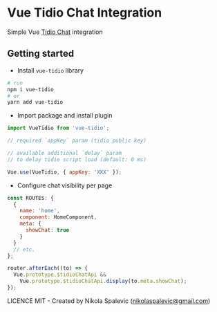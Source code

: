 # Vue Tidio Chat Integration

Simple Vue [Tidio Chat](https://www.tidio.com) integration

## Getting started

- Install `vue-tidio` library

```bash
# run
npm i vue-tidio
# or
yarn add vue-tidio
```

- Import package and install plugin

```js
import VueTidio from 'vue-tidio';

// required `appKey` param (tidio public key)

// available additional `delay` param
// to delay tidio script load (default: 0 ms)

Vue.use(VueTidio, { appKey: 'XXX' });
```

- Configure chat visibility per page
```js
const ROUTES: {
  {
    name: 'home',
    component: HomeComponent,
    meta: {
      showChat: true
    }
  }
  // etc.
};

router.afterEach((to) => {
  Vue.prototype.$tidioChatApi &&
    Vue.prototype.$tidioChatApi.display(to.meta.showChat);
});
```

LICENCE MIT - Created by Nikola Spalevic (nikolaspalevic@gmail.com)